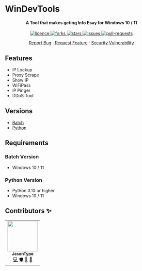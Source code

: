# WinDevTools
<h4 align="center">A Tool that makes geting Info Esay for Windows 10 / 11</h4>

<p align="center">
<a href="https://github.com/JasonType/WinDevTools/blob/main/LICENSE" target="blank">
<img src="https://img.shields.io/github/license/JasonType/WinDevTools?style=flat-square" alt="licence" />
</a>
<a href="https://github.com/JasonType/WinDevTools/fork" target="blank">
<img src="https://img.shields.io/github/forks/JasonType/WinDevTools?style=flat-square" alt="forks"/>
</a>
<a href="https://github.com/JasonType/WinDevTools/stargazers" target="blank">
<img src="https://img.shields.io/github/stars/JasonType/WinDevTools?style=flat-square" alt="stars"/>
</a>
<a href="https://github.com/JasonType/WinDevTools/issues" target="blank">
<img src="https://img.shields.io/github/issues/JasonType/WinDevTools?style=flat-square" alt="issues" />
</a>
<a href="https://github.com/JasonType/WinDevTools/pulls" target="blank">
<img src="https://img.shields.io/github/issues-pr/JasonType/WinDevTools?style=flat-square" alt="pull-requests"/>
</a>


<p align="center">
    <a href="https://github.com/JasonType/WinDevTools/issues/new/choose">Report Bug</a>
    ·
    <a href="https://github.com/JasonType/WinDevTools/issues/new/choose">Request Feature</a>
    ·
    <a href="https://github.com/JasonType/WinDevTools/issues/new/choose">Security Vulnerability</a>
   
</p>

<!-- ALL-CONTRIBUTORS-BADGE:START - Do not remove or modify this section -->

<!-- ALL-CONTRIBUTORS-BADGE:END -->





## Features

- IP Lockup
- Proxy Scrape
- Show IP
- WiFiPass
- IP Pinger
- DDoS Tool

## Versions
- [Batch](https://github.com/JasonType/WinDevTools/tree/Batch)
- [Python](https://github.com/JasonType/WinDevTools/tree/Python)

## Requirements

### Batch Version
- Windows 10 / 11

### Python Version
- Python 3.10 or higher
- Windows 10 / 11
    

## Contributors ✨



<!-- ALL-CONTRIBUTORS-LIST:START - Do not remove or modify this section -->
<!-- prettier-ignore-start -->
<!-- markdownlint-disable -->
<table>
  <tr>
    <td align="center"><a href="https://github.com/JasonType"><img src="https://avatars.githubusercontent.com/u/51136022?v=4?s=100" width="100px;" alt=""/><br /><sub><b>JasonType</b></sub></a><br /><a href="https://github.com/JasonType/WinDevTools/commits?author=JasonType" title="Code">💻</a> <a href="#security-JasonType" title="Security">🛡️</a> <a href="#data-JasonType" title="Data">🔣</a> <a href="#ideas-JasonType" title="Ideas, Planning, & Feedback">🤔</a></td>
  </tr>
</table>

<!-- markdownlint-restore -->
<!-- prettier-ignore-end -->

<!-- ALL-CONTRIBUTORS-LIST:END -->

